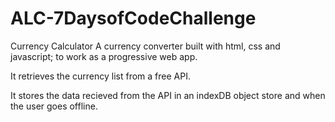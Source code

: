 # ALC-7DaysofCodeChallenge

Currency Calculator
A currency converter built with html, css and javascript; to work as a progressive web app.

It retrieves the currency list from a free API.

It stores the data recieved from the API in an indexDB object store and when the user goes offline.
